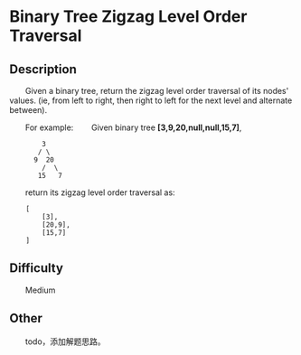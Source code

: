 # Binary Tree Zigzag Level Order Traversal

## Description

&emsp;&emsp;Given a binary tree, return the zigzag level order traversal of its nodes' values. \(ie, from left to right,
then right to left for the next level and alternate between\).

&emsp;&emsp;For example:
&emsp;&emsp;Given binary tree **\[3,9,20,null,null,15,7\]**,

```
        3
       / \
      9  20
        /  \
       15   7
```

&emsp;&emsp;return its zigzag level order traversal as:

```
    [
        [3],
        [20,9],
        [15,7]
    ]
```

## Difficulty

&emsp;&emsp;Medium

## Other

&emsp;&emsp;todo，添加解题思路。